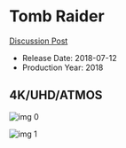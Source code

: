 # Tomb Raider

[Discussion Post](https://www.avsforum.com/threads/bass-eq-for-filtered-movies.2995212/post-56734614)

* Release Date: 2018-07-12
* Production Year: 2018

## 4K/UHD/ATMOS

![img 0](https://i.imgur.com/YT1hLjW.jpg)

![img 1](https://i.imgur.com/D7ktxVq.jpg)


